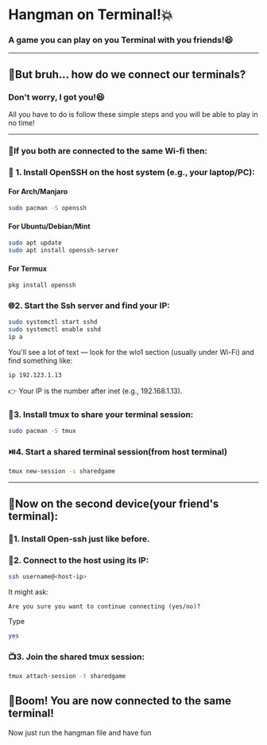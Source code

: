 # Hangman on Terminal!💥
### A game you can play on you Terminal with you friends!😆

---

## 🤔But bruh... how do we connect our terminals?
### **Don't worry, I got you!😆**
All you have to do is follow these simple steps and you will be able to play in no time!

---

### 🗼**If you both are connected to the same Wi-fi then:**
### 🔧 1. **Install OpenSSH on the host system (e.g., your laptop/PC):**  

#### For Arch/Manjaro
```bash
sudo pacman -S openssh
```
#### For Ubuntu/Debian/Mint
```bash
sudo apt update
sudo apt install openssh-server
```
#### For Termux
```bash
pkg install openssh
```

### 🌐2. Start the Ssh server and find your IP:
```bash
sudo systemctl start sshd
sudo systemctl enable sshd
ip a
```
You'll see a lot of text — look for the wlo1 section (usually under Wi-Fi) and find something like:

```bash
ip 192.123.1.13
```
👉 Your IP is the number after inet (e.g., 192.168.1.13).

### 🧱3. Install tmux to share your terminal session:
```bash
sudo pacman -S tmux
```
### ⏯️4. Start a shared terminal session(from host terminal)
```bash
tmux new-session -s sharedgame
```
---
## 🤜Now on the second device(your friend's terminal):
### 🔧1. Install Open-ssh just like before.

### 🔗2. Connect to the host using its IP:
```bash
ssh username@<host-ip>
```
It might ask:
```bask
Are you sure you want to continue connecting (yes/no)?
```
Type
```bash
yes
```
### 📺3. Join the shared tmux session:
```bash
tmux attach-session -t sharedgame
```

## 🥳Boom! You are now connected to the same terminal!
Now just run the hangman file and have fun




